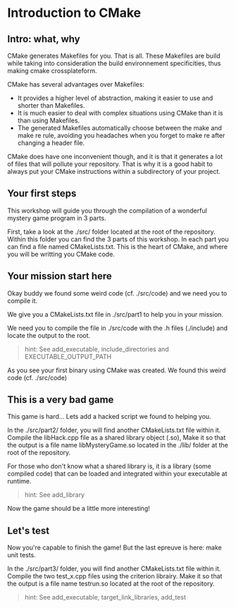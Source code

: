 # Introduction to CMake

## Intro: what, why

CMake generates Makefiles for you. That is all. These Makefiles are build while
taking into consideration the build environnement specificities, thus making
cmake crossplateform.

CMake has several advantages over Makefiles:
 - It provides a higher level of abstraction, making it easier to use and shorter
than Makefiles.
 - It is much easier to deal with complex situations using CMake than it is than
using Makefiles.
 - The generated Makefiles automatically choose between the make and make re rule,
avoiding you headaches when you forget to make re after changing a header file.

CMake does have one inconvenient though, and it is that it generates a lot of files
that will pollute your repository. That is why it is a good habit to always put
your CMake instructions within a subdirectory of your project.

## Your first steps

This workshop will guide you through the compilation of a wonderful mystery game
program in 3 parts.

First, take a look at the ./src/ folder located at the root of the repository.
Within this folder you can find the 3 parts of this workshop.
In each part you can find a file named CMakeLists.txt. This is the heart of CMake, and where you will be writting you CMake code.


## Your mission start here
Okay buddy we found some weird code (cf. ./src/code) and we need you to compile it.

We give you a CMakeLists.txt file in ./src/part1 to help you in your mission.

We need you to compile the file in ./src/code with the .h files (./include) and locate the output to the root.

> hint: See add_executable, include_directories and EXECUTABLE_OUTPUT_PATH

As you see your first binary using CMake was created. We found this weird code (cf. ./src/code)


## This is a very bad game

This game is hard... Lets add a hacked script we found to helping you.

In the ./src/part2/ folder, you will find another CMakeLists.txt file within it. Compile the libHack.cpp file as a shared library object (.so),
Make it so that the output is a file name libMysteryGame.so located in the ./lib/
folder at the root of the repository.

For those who don't know what a shared library is, it is a library (some compiled code) that can be loaded and integrated within your executable at runtime.

> hint: See add_library

Now the game should be a little more interesting!

## Let's test

Now you're capable to finish the game! But the last epreuve is here: make unit tests.

In the ./src/part3/ folder, you will find another CMakeLists.txt file within it. Compile the two test_x.cpp files using the criterion librairy. Make it so that the output is a file name testrun.so located at the root of the repository.

> hint: See add_executable, target_link_libraries, add_test
